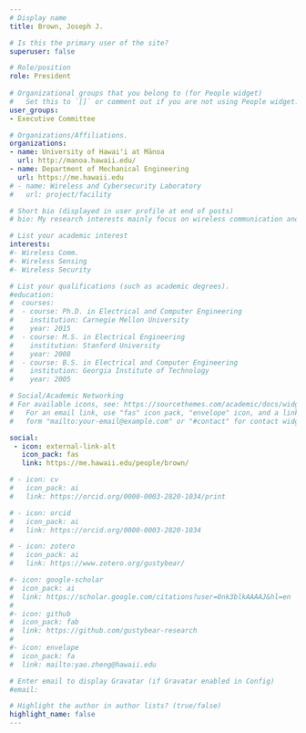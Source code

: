 ```yaml
---
# Display name
title: Brown, Joseph J.

# Is this the primary user of the site?
superuser: false

# Role/position
role: President
  
# Organizational groups that you belong to (for People widget)
#   Set this to `[]` or comment out if you are not using People widget.
user_groups:
- Executive Committee

# Organizations/Affiliations.
organizations:
- name: University of Hawaiʻi at Mānoa
  url: http://manoa.hawaii.edu/
- name: Department of Mechanical Engineering
  url: https://me.hawaii.edu
# - name: Wireless and Cybersecurity Laboratory
#   url: project/facility

# Short bio (displayed in user profile at end of posts)
# bio: My research interests mainly focus on wireless communication and cybersecurity.

# List your academic interest
interests:
#- Wireless Comm.
#- Wireless Sensing
#- Wireless Security

# List your qualifications (such as academic degrees).
#education:
#  courses:
#  - course: Ph.D. in Electrical and Computer Engineering
#    institution: Carnegie Mellon University
#    year: 2015
#  - course: M.S. in Electrical Engineering
#    institution: Stanford University
#    year: 2008
#  - course: B.S. in Electrical and Computer Engineering
#    institution: Georgia Institute of Technology
#    year: 2005

# Social/Academic Networking
# For available icons, see: https://sourcethemes.com/academic/docs/widgets/#icons
#   For an email link, use "fas" icon pack, "envelope" icon, and a link in the
#   form "mailto:your-email@example.com" or "#contact" for contact widget.

social:
 - icon: external-link-alt
   icon_pack: fas
   link: https://me.hawaii.edu/people/brown/

# - icon: cv
#   icon_pack: ai
#   link: https://orcid.org/0000-0003-2820-1034/print

# - icon: orcid
#   icon_pack: ai
#   link: https://orcid.org/0000-0003-2820-1034

# - icon: zotero
#   icon_pack: ai
#   link: https://www.zotero.org/gustybear/

#- icon: google-scholar
#  icon_pack: ai
#  link: https://scholar.google.com/citations?user=0nk3blkAAAAJ&hl=en
#
#- icon: github
#  icon_pack: fab
#  link: https://github.com/gustybear-research
#
#- icon: envelope
#  icon_pack: fa
#  link: mailto:yao.zheng@hawaii.edu

# Enter email to display Gravatar (if Gravatar enabled in Config)
#email:

# Highlight the author in author lists? (true/false)
highlight_name: false
---
```


